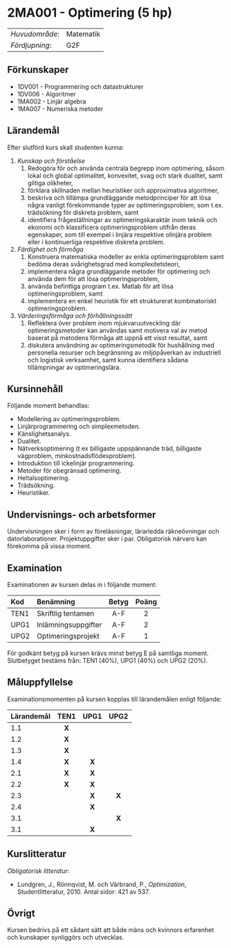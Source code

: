 # 2MA001 - Optimering (5 hp)

|     |     |
| --- | --- | 
| *Huvudområde*: | Matematik | 
| *Fördjupning*: | G2F | 

## Förkunskaper

- 1DV001 - Programmering och datastrukturer
- 1DV006 - Algoritmer
- 1MA002 - Linjär algebra
- 1MA007 - Numeriska metoder

## Lärandemål

Efter slutförd kurs skall studenten kunna:

1. *Kunskap och förståelse*
    1. Redogöra för och använda centrala begrepp inom optimering, såsom lokal och global optimalitet, konvexitet, svag och stark dualitet, samt giltiga olikheter,
    2. förklara skillnaden mellan heuristiker och approximativa algoritmer,
    3. beskriva och tillämpa grundläggande metodprinciper för att lösa några vanligt förekommande typer av optimeringsproblem, som t.ex. trädsökning för diskreta problem, samt
    4. identifiera frågeställningar av optimeringskaraktär inom teknik och ekonomi och klassificera optimeringsproblem utifrån deras egenskaper, som till exempel i linjära respektive olinjära problem eller i kontinuerliga respektive diskreta problem.
2. *Färdighet och förmåga*
    1. Konstruera matematiska modeller av enkla optimeringsproblem samt bedöma deras svårighetsgrad med komplexitetsteori,
    2. implementera några grundläggande metoder för optimering och använda dem för att lösa optimeringsproblem,
    3. använda befintliga program t.ex. Matlab för att lösa optimeringsproblem, samt
    4. implementera en enkel heuristik för ett strukturerat kombinatoriskt optimeringsproblem.
3. *Värderingsförmåga och förhållningssätt*
    1. Reflektera över problem inom mjukvaruutveckling där optimeringsmetoder kan användas samt motivera val av metod baserat på metodens förmåga att uppnå ett visst resultat, samt
    2. diskutera användning av optimeringsmetodik för hushållning med personella resurser och begränsning av miljöpåverkan av industriell och logistisk verksamhet, samt kunna identifiera sådana tillämpningar av optimeringslära.

## Kursinnehåll

Följande moment behandlas:

- Modellering av optimeringsproblem. 
- Linjärprogrammering och simplexmetoden. 
- Känslighetsanalys. 
- Dualitet. 
- Nätverksoptimering (t ex billigaste uppspännande träd, billigaste vägproblem, minkostnadsflödesproblem). 
- Introduktion till icke­linjär programmering. 
- Metoder för obegränsad optimering. 
- Heltalsoptimering. 
- Trädsökning. 
- Heuristiker.

## Undervisnings- och arbetsformer

Undervisningen sker i form av föreläsningar, lärarledda räkneövningar och datorlaborationer. Projektuppgifter sker i par. Obligatorisk närvaro kan förekomma på vissa moment.

## Examination

Examinationen av kursen delas in i följande moment:

| Kod  | Benämning             | Betyg | Poäng |  
| :--- | :-------------------- | :---: | :---: |  
| TEN1 | Skriftlig tentamen    | A-F   | 2     |  
| UPG1 | Inlämningsuppgifter   | A-F   | 2     |  
| UPG2 | Optimeringsprojekt    | A-F   | 1     |

För godkänt betyg på kursen krävs minst betyg E på samtliga moment. Slutbetyget bestäms från: TEN1 (40%), UPG1 (40%) och UPG2 (20%).

## Måluppfyllelse

Examinationsmomenten på kursen kopplas till lärandemålen enligt följande:

| Lärandemål | TEN1  | UPG1  | UPG2  |
| :--------- | :---: | :---: | :---: |
| 1.1        | **X** |       |       |
| 1.2        | **X** |       |       |
| 1.3        | **X** |       |       |
| 1.4        | **X** | **X** |       |
| 2.1        | **X** | **X** |       |
| 2.2        | **X** | **X** |       |
| 2.3        |       | **X** | **X** |
| 2.4        |       | **X** |       |
| 3.1        |       |       | **X** |
| 3.1        |       | **X** |       |


## Kurslitteratur

*Obligatorisk litteratur*:

- Lundgren, J., Rönnqvist, M. och Värbrand, P., *Optimization*, Studentlitteratur, 2010. Antal sidor: 421 av 537.

## Övrigt

Kursen bedrivs på ett sådant sätt att både mäns och kvinnors erfarenhet och kunskaper synliggörs och utvecklas.
